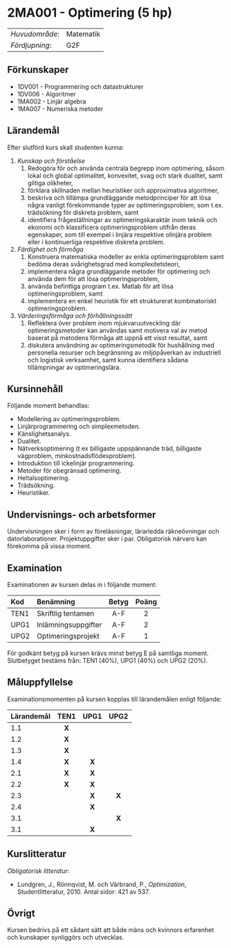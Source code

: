 # 2MA001 - Optimering (5 hp)

|     |     |
| --- | --- | 
| *Huvudområde*: | Matematik | 
| *Fördjupning*: | G2F | 

## Förkunskaper

- 1DV001 - Programmering och datastrukturer
- 1DV006 - Algoritmer
- 1MA002 - Linjär algebra
- 1MA007 - Numeriska metoder

## Lärandemål

Efter slutförd kurs skall studenten kunna:

1. *Kunskap och förståelse*
    1. Redogöra för och använda centrala begrepp inom optimering, såsom lokal och global optimalitet, konvexitet, svag och stark dualitet, samt giltiga olikheter,
    2. förklara skillnaden mellan heuristiker och approximativa algoritmer,
    3. beskriva och tillämpa grundläggande metodprinciper för att lösa några vanligt förekommande typer av optimeringsproblem, som t.ex. trädsökning för diskreta problem, samt
    4. identifiera frågeställningar av optimeringskaraktär inom teknik och ekonomi och klassificera optimeringsproblem utifrån deras egenskaper, som till exempel i linjära respektive olinjära problem eller i kontinuerliga respektive diskreta problem.
2. *Färdighet och förmåga*
    1. Konstruera matematiska modeller av enkla optimeringsproblem samt bedöma deras svårighetsgrad med komplexitetsteori,
    2. implementera några grundläggande metoder för optimering och använda dem för att lösa optimeringsproblem,
    3. använda befintliga program t.ex. Matlab för att lösa optimeringsproblem, samt
    4. implementera en enkel heuristik för ett strukturerat kombinatoriskt optimeringsproblem.
3. *Värderingsförmåga och förhållningssätt*
    1. Reflektera över problem inom mjukvaruutveckling där optimeringsmetoder kan användas samt motivera val av metod baserat på metodens förmåga att uppnå ett visst resultat, samt
    2. diskutera användning av optimeringsmetodik för hushållning med personella resurser och begränsning av miljöpåverkan av industriell och logistisk verksamhet, samt kunna identifiera sådana tillämpningar av optimeringslära.

## Kursinnehåll

Följande moment behandlas:

- Modellering av optimeringsproblem. 
- Linjärprogrammering och simplexmetoden. 
- Känslighetsanalys. 
- Dualitet. 
- Nätverksoptimering (t ex billigaste uppspännande träd, billigaste vägproblem, minkostnadsflödesproblem). 
- Introduktion till icke­linjär programmering. 
- Metoder för obegränsad optimering. 
- Heltalsoptimering. 
- Trädsökning. 
- Heuristiker.

## Undervisnings- och arbetsformer

Undervisningen sker i form av föreläsningar, lärarledda räkneövningar och datorlaborationer. Projektuppgifter sker i par. Obligatorisk närvaro kan förekomma på vissa moment.

## Examination

Examinationen av kursen delas in i följande moment:

| Kod  | Benämning             | Betyg | Poäng |  
| :--- | :-------------------- | :---: | :---: |  
| TEN1 | Skriftlig tentamen    | A-F   | 2     |  
| UPG1 | Inlämningsuppgifter   | A-F   | 2     |  
| UPG2 | Optimeringsprojekt    | A-F   | 1     |

För godkänt betyg på kursen krävs minst betyg E på samtliga moment. Slutbetyget bestäms från: TEN1 (40%), UPG1 (40%) och UPG2 (20%).

## Måluppfyllelse

Examinationsmomenten på kursen kopplas till lärandemålen enligt följande:

| Lärandemål | TEN1  | UPG1  | UPG2  |
| :--------- | :---: | :---: | :---: |
| 1.1        | **X** |       |       |
| 1.2        | **X** |       |       |
| 1.3        | **X** |       |       |
| 1.4        | **X** | **X** |       |
| 2.1        | **X** | **X** |       |
| 2.2        | **X** | **X** |       |
| 2.3        |       | **X** | **X** |
| 2.4        |       | **X** |       |
| 3.1        |       |       | **X** |
| 3.1        |       | **X** |       |


## Kurslitteratur

*Obligatorisk litteratur*:

- Lundgren, J., Rönnqvist, M. och Värbrand, P., *Optimization*, Studentlitteratur, 2010. Antal sidor: 421 av 537.

## Övrigt

Kursen bedrivs på ett sådant sätt att både mäns och kvinnors erfarenhet och kunskaper synliggörs och utvecklas.
